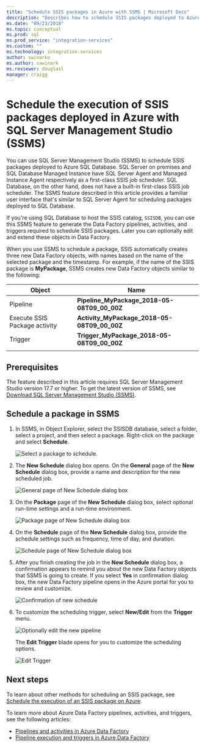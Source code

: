 ```yaml
---
title: "Schedule SSIS packages in Azure with SSMS | Microsoft Docs"
description: "Describes how to schedule SSIS packages deployed to Azure SQL Database by using the Schedule command in SQL Server Management Studio (SSMS)."
ms.date: "09/23/2018"
ms.topic: conceptual
ms.prod: sql
ms.prod_service: "integration-services"
ms.custom: ""
ms.technology: integration-services
author: swinarko
ms.author: sawinark
ms.reviewer: douglasl
manager: craigg
---
```

# Schedule the execution of SSIS packages deployed in Azure with SQL Server Management Studio (SSMS)

You can use SQL Server Management Studio (SSMS) to schedule SSIS packages deployed to Azure SQL Database. SQL Server on premises and SQL Database Managed Instance have SQL Server Agent and Managed Instance Agent respectively as a first-class SSIS job scheduler. SQL Database, on the other hand, does not have a built-in first-class SSIS job scheduler. The SSMS feature described in this article provides a familiar user interface that's similar to SQL Server Agent for scheduling packages deployed to SQL Database.

If you're using SQL Database to host the SSIS catalog, `SSISDB`, you can use this SSMS feature to generate the Data Factory pipelines, activities, and triggers required to schedule SSIS packages. Later you can optionally edit and extend these objects in Data Factory.

When you use SSMS to schedule a package, SSIS automatically creates three new Data Factory objects, with names based on the name of the selected package and the timestamp. For example, if the name of the SSIS package is **MyPackage**, SSMS creates new Data Factory objects similar to the following:

| Object | Name |
|---|---|
| Pipeline | **Pipeline_MyPackage_2018-05-08T09_00_00Z** |
| Execute SSIS Package activity | **Activity_MyPackage_2018-05-08T09_00_00Z** |
| Trigger | **Trigger_MyPackage_2018-05-08T09_00_00Z** |
|||

## Prerequisites

The feature described in this article requires SQL Server Management Studio version 17.7 or higher. To get the latest version of SSMS, see [Download SQL Server Management Studio (SSMS)](../../ssms/download-sql-server-management-studio-ssms.md).

## Schedule a package in SSMS

1. In SSMS, in Object Explorer, select the SSISDB database, select a folder, select a project, and then select a package. Right-click on the package and select **Schedule**.

    ![Select a package to schedule.](media/ssis-azure-schedule-packages-ssms/schedule-ssms-image1-schedule.png)

2. The **New Schedule** dialog box opens. On the **General** page of the **New Schedule** dialog box, provide a name and description for the new scheduled job.

    ![General page of New Schedule dialog box](media/ssis-azure-schedule-packages-ssms/schedule-ssms-image2-new-schedule.png)

3. On the **Package** page of the **New Schedule** dialog box, select optional run-time settings and a run-time environment.

    ![Package page of New Schedule dialog box](media/ssis-azure-schedule-packages-ssms/schedule-ssms-image3-new-schedule2.png)

4. On the **Schedule** page of the **New Schedule** dialog box, provide the schedule settings such as frequency, time of day, and duration.

    ![Schedule page of New Schedule dialog box](media/ssis-azure-schedule-packages-ssms/schedule-ssms-image4-new-schedule3.png)

5. After you finish creating the job in the **New Schedule** dialog box, a confirmation appears to remind you about the new Data Factory objects that SSMS is going to create. If you select **Yes** in confirmation dialog box, the new Data Factory pipeline opens in the Azure portal for you to review and customize.

    ![Confirmation of new schedule](media/ssis-azure-schedule-packages-ssms/schedule-ssms-image5-confirmation.png)

6. To customize the scheduling trigger, select **New/Edit** from the **Trigger** menu.

    ![Optionally edit the new pipeline](media/ssis-azure-schedule-packages-ssms/schedule-ssms-image6-edit.png)

    The **Edit Trigger** blade opens for you to customize the scheduling options.

    ![Edit Trigger](media/ssis-azure-schedule-packages-ssms/schedule-ssms-image7-edit2.png)

## Next steps

To learn about other methods for scheduling an SSIS package, see [Schedule the execution of an SSIS package on Azure](ssis-azure-schedule-packages.md).

To learn more about Azure Data Factory pipelines, activities, and triggers, see the following articles:
-   [Pipelines and activities in Azure Data Factory](https://docs.microsoft.com/azure/data-factory/concepts-pipelines-activities)
-   [Pipeline execution and triggers in Azure Data Factory](https://docs.microsoft.com/azure/data-factory/concepts-pipeline-execution-triggers)

